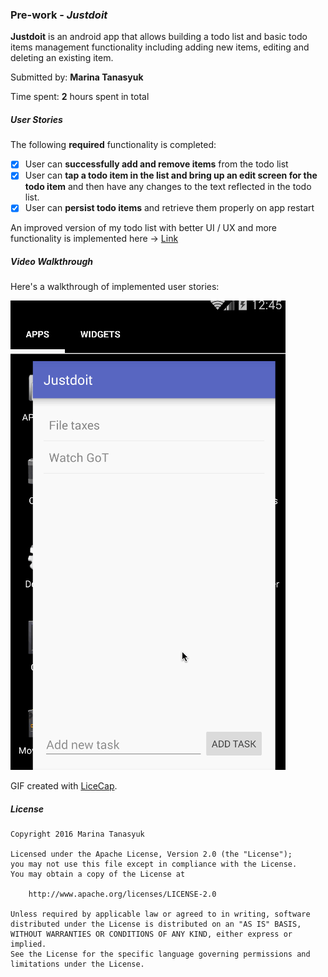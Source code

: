 ### Pre-work - *Justdoit*

**Justdoit** is an android app that allows building a todo list and basic todo items management functionality including adding new items, editing and deleting an existing item.

Submitted by: **Marina Tanasyuk**

Time spent: **2** hours spent in total

##### User Stories

The following **required** functionality is completed:

* [x] User can **successfully add and remove items** from the todo list
* [x] User can **tap a todo item in the list and bring up an edit screen for the todo item** and then have any changes to the text reflected in the todo list.
* [x] User can **persist todo items** and retrieve them properly on app restart

An improved version of my todo list with better UI / UX and more functionality is implemented here -> [Link](https://github.com/Marusya82/Todolist-app-revisited.git)

##### Video Walkthrough 

Here's a walkthrough of implemented user stories:

![Alt Text](https://github.com/Marusya82/Todolist-app/blob/master/Todo_app_demo.gif)

GIF created with [LiceCap](http://www.cockos.com/licecap/).

##### License

    Copyright 2016 Marina Tanasyuk

    Licensed under the Apache License, Version 2.0 (the "License");
    you may not use this file except in compliance with the License.
    You may obtain a copy of the License at

        http://www.apache.org/licenses/LICENSE-2.0

    Unless required by applicable law or agreed to in writing, software
    distributed under the License is distributed on an "AS IS" BASIS,
    WITHOUT WARRANTIES OR CONDITIONS OF ANY KIND, either express or implied.
    See the License for the specific language governing permissions and
    limitations under the License.
